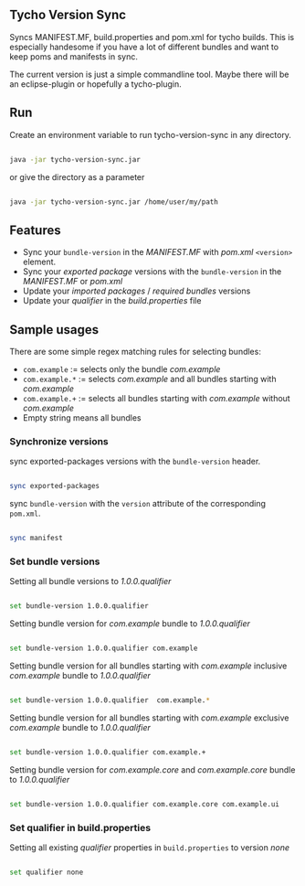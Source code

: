 ## Tycho Version Sync

Syncs MANIFEST.MF, build.properties and pom.xml for tycho builds.
This is especially handesome if you have a lot of different 
bundles and want to keep poms and manifests in sync.

The current version is just a simple commandline tool. Maybe there
will be an eclipse-plugin or hopefully a tycho-plugin.

## Run

Create an environment variable to run tycho-version-sync
in any directory.

```bash

java -jar tycho-version-sync.jar 
```

or give the directory as a parameter

```bash

java -jar tycho-version-sync.jar /home/user/my/path
```

## Features

* Sync your `bundle-version` in the _MANIFEST.MF_ with _pom.xml_ `<version>` element.
* Sync your _exported package_ versions with the `bundle-version` in the _MANIFEST.MF_ or _pom.xml_
* Update your _imported packages_ / _required bundles_ versions
* Update your _qualifier_ in the _build.properties_ file

## Sample usages

There are some simple regex matching rules for selecting bundles:

* `com.example` := selects only the bundle _com.example_
* `com.example.*` := selects _com.example_ and all bundles starting with _com.example_
* `com.example.+` := selects all bundles starting with _com.example_ without _com.example_
* Empty string means all bundles

### Synchronize versions

sync exported-packages versions with the `bundle-version` header.

```bash

sync exported-packages
```

sync `bundle-version` with the `version` attribute of the corresponding `pom.xml`.

```bash

sync manifest
```

### Set bundle versions

Setting all bundle versions to _1.0.0.qualifier_

```bash

set bundle-version 1.0.0.qualifier
```


Setting bundle version for _com.example_ bundle to _1.0.0.qualifier_

```bash

set bundle-version 1.0.0.qualifier com.example
```

Setting bundle version for all bundles starting with _com.example_ inclusive _com.example_ bundle to _1.0.0.qualifier_

```bash

set bundle-version 1.0.0.qualifier  com.example.*
```

Setting bundle version for all bundles starting with _com.example_ exclusive _com.example_ bundle to _1.0.0.qualifier_

```bash

set bundle-version 1.0.0.qualifier com.example.+
```

Setting bundle version for _com.example.core_ and _com.example.core_ bundle to _1.0.0.qualifier_

```bash

set bundle-version 1.0.0.qualifier com.example.core com.example.ui
```


### Set qualifier in build.properties

Setting all existing _qualifier_ properties in `build.properties` to version _none_

```bash

set qualifier none
```

